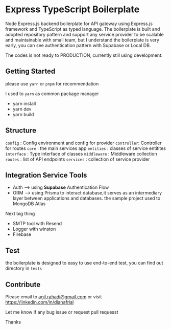 # Express TypeScript Boilerplate

Node Express.js backend boilerplate for API gateway using Express.js framework and TypeScript as typed language. The boilerplate is built and adopted repository pattern and support any service provider to be scalable and maintainable with small team, but I understand the boilerplate is very early, you can see authentication pattern with Supabase or Local DB.

The codes is not ready to PRODUCTION, currently still using development.

## Getting Started 

please use `yarn` or `pnpm` for recommendation

I used to `yarn` as common package manager

- yarn install
- yarn dev
- yarn build


## Structure

`config` : Config environment and config for provider
`controller`: Controller for routes
`core` : the main services app
`entities` : classes of service entitites
`interface` : Type interface of classes
`middleware` : Middleware collection 
`routes` : list of API endpoints 
`services` : collection of service provider 

## Integration Service Tools

- Auth --> using **Supabase** Authentication Flow
- ORM --> using Prisma to  interact database,it serves as an intermediary layer between applications and databases. the sample project used to MongoDB Atlas

Next big thing
- SMTP tool with Resend
- Logger with winston
- Firebase


## Test 

the boilerplate is designed to easy to use end-to-end test, you can find out directory in `tests`

## Contribute

Please email to agil.rahadi@gmail.com or visit https://linkedin.com/in/dianafrial

Let me know if any bug issue or request pull requesst

Thanks

